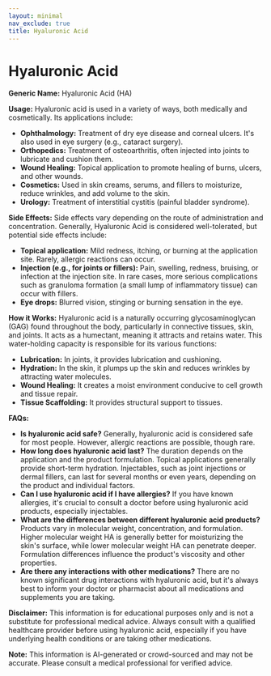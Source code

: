 ```yaml
---
layout: minimal
nav_exclude: true
title: Hyaluronic Acid
---
```


# Hyaluronic Acid

**Generic Name:** Hyaluronic Acid (HA)

**Usage:** Hyaluronic acid is used in a variety of ways, both medically and cosmetically.  Its applications include:

* **Ophthalmology:** Treatment of dry eye disease and corneal ulcers.  It's also used in eye surgery (e.g., cataract surgery).
* **Orthopedics:** Treatment of osteoarthritis, often injected into joints to lubricate and cushion them.
* **Wound Healing:** Topical application to promote healing of burns, ulcers, and other wounds.
* **Cosmetics:** Used in skin creams, serums, and fillers to moisturize, reduce wrinkles, and add volume to the skin.
* **Urology:**  Treatment of interstitial cystitis (painful bladder syndrome).


**Side Effects:** Side effects vary depending on the route of administration and concentration.  Generally, Hyaluronic Acid is considered well-tolerated, but potential side effects include:

* **Topical application:** Mild redness, itching, or burning at the application site.  Rarely, allergic reactions can occur.
* **Injection (e.g., for joints or fillers):** Pain, swelling, redness, bruising, or infection at the injection site.  In rare cases, more serious complications such as granuloma formation (a small lump of inflammatory tissue) can occur with fillers.
* **Eye drops:** Blurred vision, stinging or burning sensation in the eye.


**How it Works:** Hyaluronic acid is a naturally occurring glycosaminoglycan (GAG) found throughout the body, particularly in connective tissues, skin, and joints.  It acts as a humectant, meaning it attracts and retains water.  This water-holding capacity is responsible for its various functions:

* **Lubrication:** In joints, it provides lubrication and cushioning.
* **Hydration:** In the skin, it plumps up the skin and reduces wrinkles by attracting water molecules.
* **Wound Healing:** It creates a moist environment conducive to cell growth and tissue repair.
* **Tissue Scaffolding:** It provides structural support to tissues.


**FAQs:**

* **Is hyaluronic acid safe?**  Generally, hyaluronic acid is considered safe for most people. However, allergic reactions are possible, though rare.
* **How long does hyaluronic acid last?** The duration depends on the application and the product formulation.  Topical applications generally provide short-term hydration.  Injectables, such as joint injections or dermal fillers, can last for several months or even years, depending on the product and individual factors.
* **Can I use hyaluronic acid if I have allergies?** If you have known allergies, it's crucial to consult a doctor before using hyaluronic acid products, especially injectables.
* **What are the differences between different hyaluronic acid products?** Products vary in molecular weight, concentration, and formulation.  Higher molecular weight HA is generally better for moisturizing the skin's surface, while lower molecular weight HA can penetrate deeper.  Formulation differences influence the product's viscosity and other properties.
* **Are there any interactions with other medications?**  There are no known significant drug interactions with hyaluronic acid, but it's always best to inform your doctor or pharmacist about all medications and supplements you are taking.


**Disclaimer:** This information is for educational purposes only and is not a substitute for professional medical advice. Always consult with a qualified healthcare provider before using hyaluronic acid, especially if you have underlying health conditions or are taking other medications.


**Note:** This information is AI-generated or crowd-sourced and may not be accurate. Please consult a medical professional for verified advice.
